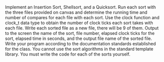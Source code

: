 Implement an Insertion Sort, Shellsort, and a Quicksort.  Run each sort with the three files provided on canvas and determine the 
running time and number of compares for each file with each sort.  Use the clock function and clock_t data type to obtain the 
number of clock ticks each sort takes with each file.  Write each sorted file as a new file, there will be 9 of them.  Output to the 
screen the name of the sort, file number, elapsed clock ticks for the sort, elapsed time in seconds, and the output file name of the 
sorted file.  Write your program according to the documentation standards established for the class.  You cannot use the sort 
algorithms in the standard template library.  You must write the code for each of the sorts yourself.